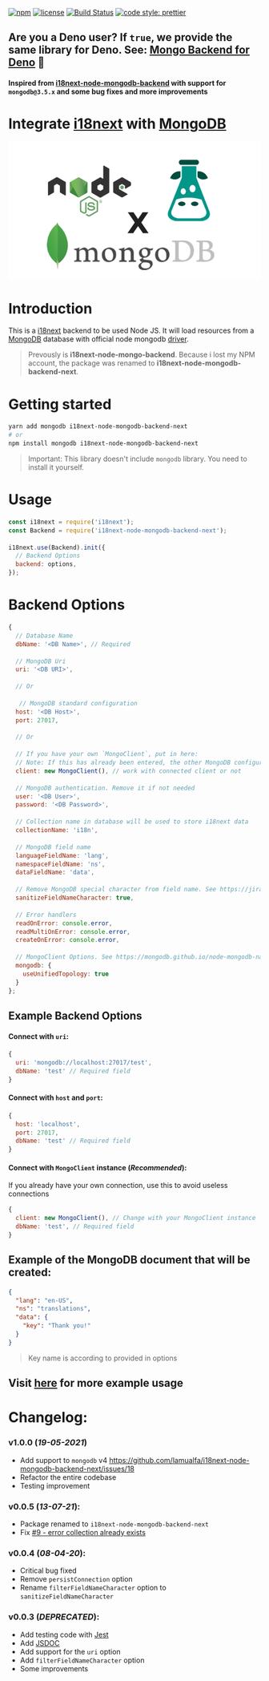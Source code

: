 [![npm](https://badgen.net/npm/v/i18next-node-mongodb-backend-next?color=red)](https://www.npmjs.com/package/i18next-node-mongodb-backend-next)
[![license](https://badgen.net/github/license/lamualfa/i18next-node-mongodb-backend-next?color=purple)](https://github.com/lamualfa/i18next-node-mongodb-backend-next/blob/master/LICENSE)
[![Build Status](https://travis-ci.com/lamualfa/i18next-node-mongodb-backend-next.svg?branch=master)](https://travis-ci.com/lamualfa/i18next-node-mongodb-backend-next)
[![code style: prettier](https://img.shields.io/badge/code_style-prettier-ff69b4.svg)](https://github.com/prettier/prettier)

## Are you a Deno user? If `true`, we provide the same library for Deno. See: [Mongo Backend for Deno](https://github.com/lamualfa/dn-i18next-mongo-backend) 🦖

#### Inspired from [i18next-node-mongodb-backend](https://github.com/gian788/i18next-node-mongodb-backend) with support for `mongodb@3.5.x` and some bug fixes and more improvements

# Integrate [i18next](https://github.com/i18next/i18next) with [MongoDB](https://www.mongodb.com/)

<div align="center">
<img src="assets/banner.png" alt="Banner"/>
</div>

# Introduction

This is a [i18next](https://github.com/i18next/i18next) backend to be used Node JS. It will load resources from a [MongoDB](https://www.mongodb.org) database with official node mongodb [driver](https://mongodb.github.io/node-mongodb-native/3.5/).

> Prevously is **i18next-node-mongo-backend**. Because i lost my NPM account, the package was renamed to **i18next-node-mongodb-backend-next**.

# Getting started

```bash
yarn add mongodb i18next-node-mongodb-backend-next
# or
npm install mongodb i18next-node-mongodb-backend-next
```

> Important: This library doesn't include `mongodb` library. You need to install it yourself.

# Usage

```js
const i18next = require('i18next');
const Backend = require('i18next-node-mongodb-backend-next');

i18next.use(Backend).init({
  // Backend Options
  backend: options,
});
```

# Backend Options

```js
{
  // Database Name
  dbName: '<DB Name>', // Required

  // MongoDB Uri
  uri: '<DB URI>',

  // Or

   // MongoDB standard configuration
  host: '<DB Host>',
  port: 27017,

  // Or

  // If you have your own `MongoClient`, put in here:
  // Note: If this has already been entered, the other MongoDB configurations will be ignored
  client: new MongoClient(), // work with connected client or not

  // MongoDB authentication. Remove it if not needed
  user: '<DB User>',
  password: '<DB Password>',

  // Collection name in database will be used to store i18next data
  collectionName: 'i18n',

  // MongoDB field name
  languageFieldName: 'lang',
  namespaceFieldName: 'ns',
  dataFieldName: 'data',

  // Remove MongoDB special character from field name. See https://jira.mongodb.org/browse/SERVER-3229
  sanitizeFieldNameCharacter: true,

  // Error handlers
  readOnError: console.error,
  readMultiOnError: console.error,
  createOnError: console.error,

  // MongoClient Options. See https://mongodb.github.io/node-mongodb-native/3.5/api/MongoClient.html
  mongodb: {
    useUnifiedTopology: true
  }
};
```

## Example Backend Options

#### Connect with `uri`:

```js
{
  uri: 'mongodb://localhost:27017/test',
  dbName: 'test' // Required field
}
```

#### Connect with `host` and `port`:

```js
{
  host: 'localhost',
  port: 27017,
  dbName: 'test' // Required field
}
```

#### Connect with `MongoClient` instance (_Recommended_):

If you already have your own connection, use this to avoid useless connections

```js
{
  client: new MongoClient(), // Change with your MongoClient instance
  dbName: 'test', // Required field
}
```

## Example of the MongoDB document that will be created:

```json
{
  "lang": "en-US",
  "ns": "translations",
  "data": {
    "key": "Thank you!"
  }
}
```

> Key name is according to provided in options

## Visit [here](https://github.com/lamualfa/i18next-node-mongodb-backend-next/tree/v0.x-examples) for more example usage

# Changelog:

### v1.0.0 (_19-05-2021_)

- Add support to `mongodb` v4 https://github.com/lamualfa/i18next-node-mongodb-backend-next/issues/18
- Refactor the entire codebase
- Testing improvement

### v0.0.5 (_13-07-21_):

- Package renamed to `i18next-node-mongodb-backend-next`
- Fix [#9 - error collection already exists](https://github.com/lamualfa/i18next-node-mongodb-backend-next/pull/9)

### v0.0.4 (_08-04-20_):

- Critical bug fixed
- Remove `persistConnection` option
- Rename `filterFieldNameCharacter` option to `sanitizeFieldNameCharacter`

### v0.0.3 (_DEPRECATED_):

- Add testing code with [Jest](https://jestjs.io/)
- Add [JSDOC](https://jsdoc.app/)
- Add support for the `uri` option
- Add `filterFieldNameCharacter` option
- Some improvements
